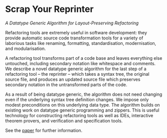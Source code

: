 # Scrap Your Reprinter

_A Datatype Generic Algorithm for Layout-Preserving Refactoring_

Refactoring tools are extremely useful in software development:
they provide automatic source code transformation tools for a variety
of laborious tasks like renaming, formatting, standardisation,
modernisation, and modularisation.

A refactoring tool transforms
part of a code base and leaves everything else untouched, including
secondary notation like whitespace and comments. We describe a
novel datatype generic algorithm for the last step of a refactoring
tool – the reprinter – which takes a syntax tree, the original source
file, and produces an updated source file which preserves secondary
notation in the untransformed parts of the code.

As a result of being
datatype generic, the algorithm does not need changing even
if the underlying syntax tree definition changes. We impose only
modest preconditions on this underlying data type. The algorithm
builds on existing work on datatype generic programming and zippers.
This is useful technology for constructing refactoring tools
as well as IDEs, interactive theorem provers, and verification and
specification tools.

See the [paper](https://www.cs.kent.ac.uk/people/staff/dao7/publ/reprinter2017.pdf)
for further information.
